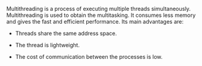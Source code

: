 Multithreading is a process of executing multiple threads
simultaneously. Multithreading is used to obtain the multitasking. It
consumes less memory and gives the fast and efficient performance. Its
main advantages are:

- Threads share the same address space.

- The thread is lightweight.

- The cost of communication between the processes is low.